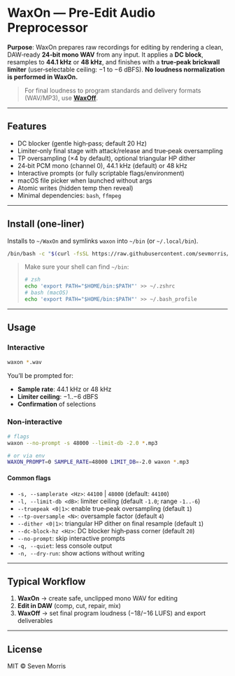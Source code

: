 # WaxOn — Pre‑Edit Audio Preprocessor

**Purpose**: WaxOn prepares raw recordings for editing by rendering a clean, DAW‑ready **24‑bit mono WAV** from any input. It applies a **DC block**, resamples to **44.1 kHz** or **48 kHz**, and finishes with a **true‑peak brickwall limiter** (user‑selectable ceiling: −1 to −6 dBFS). **No loudness normalization is performed in WaxOn.**

> For final loudness to program standards and delivery formats (WAV/MP3), use [**WaxOff**](https://github.com/sevmorris/WaxOff).

---

## Features
- DC blocker (gentle high‑pass; default 20 Hz)
- Limiter‑only final stage with attack/release and true‑peak oversampling
- TP oversampling (×4 by default), optional triangular HP dither
- 24‑bit PCM mono (channel 0), 44.1 kHz (default) or 48 kHz
- Interactive prompts (or fully scriptable flags/environment)
- macOS file picker when launched without args
- Atomic writes (hidden temp then reveal)
- Minimal dependencies: `bash`, `ffmpeg`

---

## Install (one‑liner)

Installs to `~/WaxOn` and symlinks `waxon` into `~/bin` (or `~/.local/bin`).

```bash
/bin/bash -c "$(curl -fsSL https://raw.githubusercontent.com/sevmorris/WaxOn/main/install.sh)"
```

> Make sure your shell can find `~/bin`:
>
> ```bash
> # zsh
> echo 'export PATH="$HOME/bin:$PATH"' >> ~/.zshrc
> # bash (macOS)
> echo 'export PATH="$HOME/bin:$PATH"' >> ~/.bash_profile
> ```

---

## Usage

### Interactive

```bash
waxon *.wav
```

You’ll be prompted for:

- **Sample rate**: 44.1 kHz or 48 kHz  
- **Limiter ceiling**: −1..−6 dBFS  
- **Confirmation** of selections

### Non‑interactive

```bash
# flags
waxon --no-prompt -s 48000 --limit-db -2.0 *.mp3

# or via env
WAXON_PROMPT=0 SAMPLE_RATE=48000 LIMIT_DB=-2.0 waxon *.mp3
```

#### Common flags
- `-s, --samplerate <Hz>`: `44100` | `48000` (default: `44100`)
- `-l, --limit-db <dB>`: limiter ceiling (default `-1.0`; range `-1..-6`)
- `--truepeak <0|1>`: enable true‑peak oversampling (default `1`)
- `--tp-oversample <N>`: oversample factor (default `4`)
- `--dither <0|1>`: triangular HP dither on final resample (default `1`)
- `--dc-block-hz <Hz>`: DC blocker high‑pass corner (default `20`)
- `--no-prompt`: skip interactive prompts
- `-q, --quiet`: less console output
- `-n, --dry-run`: show actions without writing

---

## Typical Workflow
1. **WaxOn** → create safe, unclipped mono WAV for editing  
2. **Edit in DAW** (comp, cut, repair, mix)  
3. **WaxOff** → set final program loudness (−18/−16 LUFS) and export deliverables

---

## License

MIT © Seven Morris
